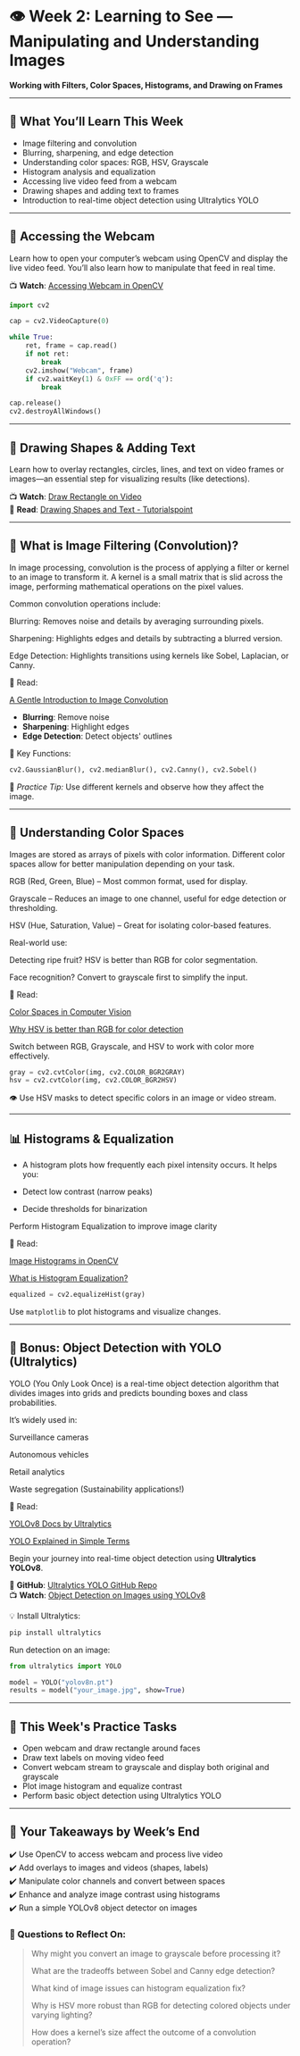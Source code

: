 # 👁️ Week 2: Learning to See — Manipulating and Understanding Images  
**Working with Filters, Color Spaces, Histograms, and Drawing on Frames**

---

## 🧪 What You’ll Learn This Week

- Image filtering and convolution  
- Blurring, sharpening, and edge detection  
- Understanding color spaces: RGB, HSV, Grayscale  
- Histogram analysis and equalization  
- Accessing live video feed from a webcam  
- Drawing shapes and adding text to frames  
- Introduction to real-time object detection using Ultralytics YOLO  

---

## 🎥 Accessing the Webcam

Learn how to open your computer’s webcam using OpenCV and display the live video feed. You’ll also learn how to manipulate that feed in real time.

📺 **Watch**: [Accessing Webcam in OpenCV](https://youtu.be/FygLqV15TxQ?feature=shared)

```python
import cv2

cap = cv2.VideoCapture(0)

while True:
    ret, frame = cap.read()
    if not ret:
        break
    cv2.imshow("Webcam", frame)
    if cv2.waitKey(1) & 0xFF == ord('q'):
        break

cap.release()
cv2.destroyAllWindows()
```

---

## 🔲 Drawing Shapes & Adding Text

Learn how to overlay rectangles, circles, lines, and text on video frames or images—an essential step for visualizing results (like detections).

📺 **Watch**: [Draw Rectangle on Video](https://youtu.be/UcRmCehhQUM?feature=shared)  
📘 **Read**: [Drawing Shapes and Text - Tutorialspoint](https://www.tutorialspoint.com/opencv_python/opencv_python_drawshapes_text.htm)

---

## 🧠 What is Image Filtering (Convolution)?
In image processing, convolution is the process of applying a filter or kernel to an image to transform it. A kernel is a small matrix that is slid across the image, performing mathematical operations on the pixel values.

Common convolution operations include:

Blurring: Removes noise and details by averaging surrounding pixels.

Sharpening: Highlights edges and details by subtracting a blurred version.

Edge Detection: Highlights transitions using kernels like Sobel, Laplacian, or Canny.

📖 Read:

[A Gentle Introduction to Image Convolution](https://towardsdatascience.com/image-convolution-how-filtering-works-37a950e7784d)

- **Blurring**: Remove noise  
- **Sharpening**: Highlight edges  
- **Edge Detection**: Detect objects' outlines  

🔧 Key Functions:

```python
cv2.GaussianBlur(), cv2.medianBlur(), cv2.Canny(), cv2.Sobel()
```

📘 _Practice Tip:_ Use different kernels and observe how they affect the image.

---

## 🎨 Understanding Color Spaces

Images are stored as arrays of pixels with color information. Different color spaces allow for better manipulation depending on your task.

RGB (Red, Green, Blue) – Most common format, used for display.

Grayscale – Reduces an image to one channel, useful for edge detection or thresholding.

HSV (Hue, Saturation, Value) – Great for isolating color-based features.

Real-world use:

Detecting ripe fruit? HSV is better than RGB for color segmentation.

Face recognition? Convert to grayscale first to simplify the input.

📖 Read:

[Color Spaces in Computer Vision](https://learnopencv.com/color-spaces-in-opencv-cpp-python/)

[Why HSV is better than RGB for color detection](https://stackoverflow.com/questions/20792445/calculate-rgb-value-for-a-range-of-values-to-create-heat-map)


Switch between RGB, Grayscale, and HSV to work with color more effectively.

```python
gray = cv2.cvtColor(img, cv2.COLOR_BGR2GRAY)
hsv = cv2.cvtColor(img, cv2.COLOR_BGR2HSV)
```

👁️ Use HSV masks to detect specific colors in an image or video stream.

---

## 📊 Histograms & Equalization

 - A histogram plots how frequently each pixel intensity occurs. It helps you:

 - Detect low contrast (narrow peaks)

 - Decide thresholds for binarization

Perform Histogram Equalization to improve image clarity

📖 Read:

[Image Histograms in OpenCV](https://docs.opencv.org/4.x/d1/db7/tutorial_py_histogram_begins.html)

[What is Histogram Equalization?](https://en.wikipedia.org/wiki/Histogram_equalization)

```python
equalized = cv2.equalizeHist(gray)
```

Use `matplotlib` to plot histograms and visualize changes.

---

## 🧠 Bonus: Object Detection with YOLO (Ultralytics)

YOLO (You Only Look Once) is a real-time object detection algorithm that divides images into grids and predicts bounding boxes and class probabilities.

It’s widely used in:

Surveillance cameras

Autonomous vehicles

Retail analytics

Waste segregation (Sustainability applications!)

📖 Read:

[YOLOv8 Docs by Ultralytics](https://docs.ultralytics.com/)

[YOLO Explained in Simple Terms](https://blog.roboflow.com/yolov8-guide/)

Begin your journey into real-time object detection using **Ultralytics YOLOv8**.

📘 **GitHub**: [Ultralytics YOLO GitHub Repo](https://github.com/ultralytics/ultralytics)  
📺 **Watch**: [Object Detection on Images using YOLOv8](https://youtu.be/65eK8ZoY1p4?feature=shared)

💡 Install Ultralytics:
```bash
pip install ultralytics
```

Run detection on an image:
```python
from ultralytics import YOLO

model = YOLO("yolov8n.pt")
results = model("your_image.jpg", show=True)
```

---

## 📁 This Week's Practice Tasks

- Open webcam and draw rectangle around faces  
- Draw text labels on moving video feed  
- Convert webcam stream to grayscale and display both original and grayscale  
- Plot image histogram and equalize contrast  
- Perform basic object detection using Ultralytics YOLO  

---

## 📝 Your Takeaways by Week’s End

✔️ Use OpenCV to access webcam and process live video  
✔️ Add overlays to images and videos (shapes, labels)  
✔️ Manipulate color channels and convert between spaces  
✔️ Enhance and analyze image contrast using histograms  
✔️ Run a simple YOLOv8 object detector on images  


### 💬 Questions to Reflect On:

> Why might you convert an image to grayscale before processing it?
>
> What are the tradeoffs between Sobel and Canny edge detection?
>
> What kind of image issues can histogram equalization fix?
>
> Why is HSV more robust than RGB for detecting colored objects under varying lighting?
>
> How does a kernel’s size affect the outcome of a convolution operation?
